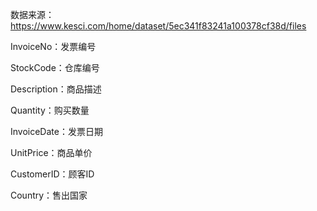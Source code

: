 数据来源：https://www.kesci.com/home/dataset/5ec341f83241a100378cf38d/files

InvoiceNo：发票编号

StockCode：仓库编号

Description：商品描述

Quantity：购买数量

InvoiceDate：发票日期

UnitPrice：商品单价

CustomerID：顾客ID

Country：售出国家